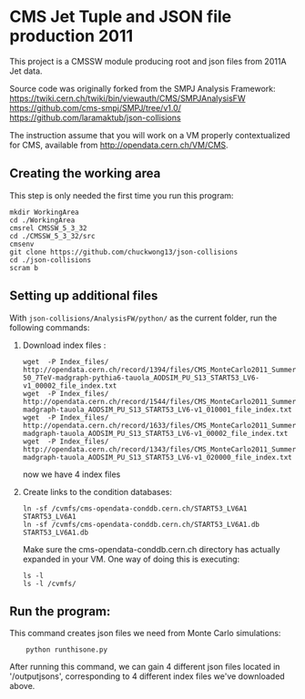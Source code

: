 # CMS Jet Tuple and JSON file production 2011 

This project is a CMSSW module producing root and json files from 2011A Jet data.

Source code was originally forked from the SMPJ Analysis Framework: 
https://twiki.cern.ch/twiki/bin/viewauth/CMS/SMPJAnalysisFW  
https://github.com/cms-smpj/SMPJ/tree/v1.0/  
https://github.com/laramaktub/json-collisions


The instruction assume that you will work on a VM properly contextualized for CMS, available from http://opendata.cern.ch/VM/CMS.

## Creating the working area

This step is only needed the first time you run this program:
```
mkdir WorkingArea
cd ./WorkingArea
cmsrel CMSSW_5_3_32
cd ./CMSSW_5_3_32/src
cmsenv
git clone https://github.com/chuckwong13/json-collisions
cd ./json-collisions
scram b
```

## Setting up additional files

With `json-collisions/AnalysisFW/python/` as the current folder, run the following commands:

1. Download index files : 
    
    ```
    wget  -P Index_files/ http://opendata.cern.ch/record/1394/files/CMS_MonteCarlo2011_Summer11LegDR_DYJetsToLL_M-50_7TeV-madgraph-pythia6-tauola_AODSIM_PU_S13_START53_LV6-v1_00002_file_index.txt
    wget  -P Index_files/ http://opendata.cern.ch/record/1544/files/CMS_MonteCarlo2011_Summer11LegDR_TTJets_TuneZ2_7TeV-madgraph-tauola_AODSIM_PU_S13_START53_LV6-v1_010001_file_index.txt
    wget  -P Index_files/ http://opendata.cern.ch/record/1633/files/CMS_MonteCarlo2011_Summer11LegDR_WJetsToLNu_TuneZ2_7TeV-madgraph-tauola_AODSIM_PU_S13_START53_LV6-v1_00002_file_index.txt
    wget  -P Index_files/ http://opendata.cern.ch/record/1343/files/CMS_MonteCarlo2011_Summer11LegDR_ZZJetsTo4L_TuneZ2_7TeV-madgraph-tauola_AODSIM_PU_S13_START53_LV6-v1_020000_file_index.txt
    ```
    now we have 4 index files
    
2. Create links to the condition databases:
    ```
    ln -sf /cvmfs/cms-opendata-conddb.cern.ch/START53_LV6A1 START53_LV6A1
    ln -sf /cvmfs/cms-opendata-conddb.cern.ch/START53_LV6A1.db START53_LV6A1.db
    ```
    
    Make sure the cms-opendata-conddb.cern.ch directory has actually expanded in your VM. One way of doing this is executing:
    ```
    ls -l
    ls -l /cvmfs/
    ```
    
## Run the program:
 
This command creates json files we need from Monte Carlo simulations:

```
    python runthisone.py 
```
 
After running this command, we can gain 4 different json files located in '/outputjsons', corresponding to 4 different index files we've downloaded above.
